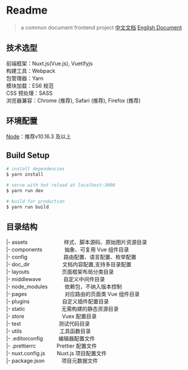 # Readme

> a common document frontend project
> [中文文档](https://iamzuijiasunyou.github.io/docs-frontend/cn/introduction/quickStart)
> [English Document](https://iamzuijiasunyou.github.io/docs-frontend/en/introduction/quickStart)

## 技术选型
前端框架：Nuxt.js(Vue.js), Vuetifyjs<br>
构建工具：Webpack<br>
包管理器：Yarn<br>
模块加载：ES6 规范<br>
CSS 预处理：SASS<br>
浏览器兼容：Chrome (推荐), Safari (推荐), Firefox (推荐)<br>

## 环境配置
[Node](https://nodejs.org/en/download/)：推荐v10.16.3 及以上<br>

## Build Setup

``` bash
# install dependencies
$ yarn install

# serve with hot reload at localhost:3000
$ yarn run dev

# build for production
$ yarn run build
```

## 目录结构
|- assets　　　　　　　样式、脚本源码、原始图片资源目录<br>
|- components　　　　 抽象、可复用 Vue 组件目录<br>
|- config　　　　　　　路由配置、语言配置、枚举配置<br>
|- doc_dir　　　　　　 文档内容配置,支持多目录配置<br>
|- layouts　　　　　　 页面框架布局分类目录<br>
|- middlewave　　　　 自定义中间件目录<br>
|- node_modules　　　 依赖包，不纳入版本控制<br>
|- pages　　　　　　　 对应路由的页面类 Vue 组件目录<br>
|- plugins　　　　　　 自定义插件配置目录<br>
|- static　　　　　　　无需构建的静态资源目录<br>
|- store　　　　　　　 Vuex 配置目录<br>
|- test　　　　　　　  测试代码目录<br>
|- utils　　　　　　　 工具函数目录<br>
|- .editorconfig　　　编辑器配置文件<br>
|- .prettierrc　　　　Prettier 配置文件<br>
|- nuxt.config.js　　 Nuxt.js 项目配置文件<br>
|- package.json　　　 项目元数据文件<br>
